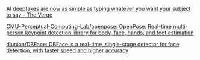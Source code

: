 [AI deepfakes are now as simple as typing whatever you want your subject to say - The Verge](https://www-theverge-com.cdn.ampproject.org/v/s/www.theverge.com/platform/amp/2019/6/10/18659432/deepfake-ai-fakes-tech-edit-video-by-typing-new-words?amp_js_v=a2&amp_gsa=1#referrer=https%3A%2F%2Fwww.google.com&amp_tf=From%20%251%24s&ampshare=https%3A%2F%2Fwww.theverge.com%2F2019%2F6%2F10%2F18659432%2Fdeepfake-ai-fakes-tech-edit-video-by-typing-new-words)

[CMU-Perceptual-Computing-Lab/openpose: OpenPose: Real-time multi-person keypoint detection library for body, face, hands, and foot estimation](https://github.com/CMU-Perceptual-Computing-Lab/openpose)

[dlunion/DBFace: DBFace is a real-time, single-stage detector for face detection, with faster speed and higher accuracy](https://github.com/dlunion/DBFace)
